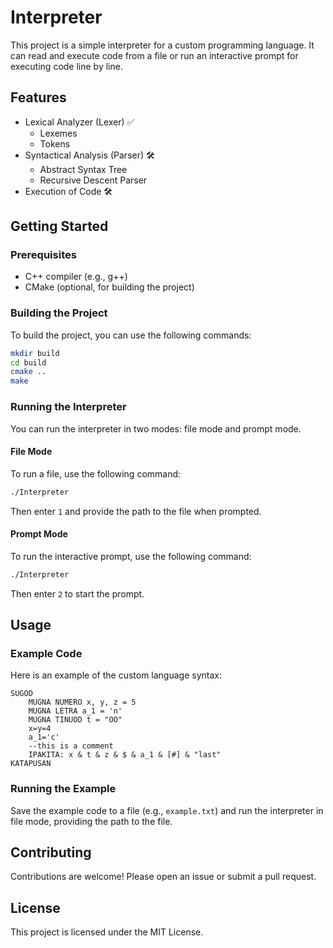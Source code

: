 # Interpreter

This project is a simple interpreter for a custom programming language. It can read and execute code from a file or run an interactive prompt for executing code line by line.

## Features

- Lexical Analyzer (Lexer) ✅
    - Lexemes
    - Tokens
- Syntactical Analysis (Parser) 🛠️
    - Abstract Syntax Tree
    - Recursive Descent Parser
- Execution of Code ️🛠️

## Getting Started

### Prerequisites

- C++ compiler (e.g., g++)
- CMake (optional, for building the project)

### Building the Project

To build the project, you can use the following commands:

```sh
mkdir build
cd build
cmake ..
make
```

### Running the Interpreter

You can run the interpreter in two modes: file mode and prompt mode.

#### File Mode

To run a file, use the following command:

```sh
./Interpreter
```

Then enter `1` and provide the path to the file when prompted.

#### Prompt Mode

To run the interactive prompt, use the following command:

```sh
./Interpreter
```

Then enter `2` to start the prompt.

## Usage

### Example Code

Here is an example of the custom language syntax:

```
SUGOD
    MUGNA NUMERO x, y, z = 5
    MUGNA LETRA a_1 = 'n'
    MUGNA TINUOD t = "OO"
    x=y=4
    a_1='c'
    --this is a comment
    IPAKITA: x & t & z & $ & a_1 & [#] & "last"
KATAPUSAN
```

### Running the Example

Save the example code to a file (e.g., `example.txt`) and run the interpreter in file mode, providing the path to the file.

## Contributing

Contributions are welcome! Please open an issue or submit a pull request.

## License

This project is licensed under the MIT License.
